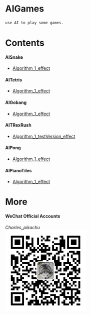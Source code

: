 # AIGames
```sh
use AI to play some games.
```

# Contents
#### AISnake
- [Algorithm_1_effect](https://github.com/CharlesPikachu/AIGames/tree/master/AIsnake/Algorithm_1/effect)
#### AITetris
- [Algorithm_1_effect](https://github.com/CharlesPikachu/AIGames/tree/master/AITetris/Algorithm_1/effect)
#### AIGobang
- [Algorithm_1_effect](https://github.com/CharlesPikachu/AIGames/tree/master/AIGobang/Algorithm_1/effect)
#### AITRexRush
- [Algorithm_1_testVersion_effect](https://github.com/CharlesPikachu/AIGames/tree/master/AITRexRush/Algorithm_1/effect)
#### AIPong
- [Algorithm_1_effect](https://github.com/CharlesPikachu/AIGames/tree/master/AIPong/Algorithm_1/effect)
#### AIPianoTiles
- [Algorithm_1_effect](https://github.com/CharlesPikachu/AIGames/tree/master/AIPianoTiles/Algorithm_1/effect)

# More
#### WeChat Official Accounts
*Charles_pikachu*  
![img](pikachu.jpg)
